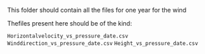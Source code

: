 This folder should contain all the files for one year for the wind

Thefiles present here should be of the kind:

``Horizontalvelocity_vs_pressure_date.csv``
``Winddirection_vs_pressure_date.csv``
``Height_vs_pressure_date.csv``
